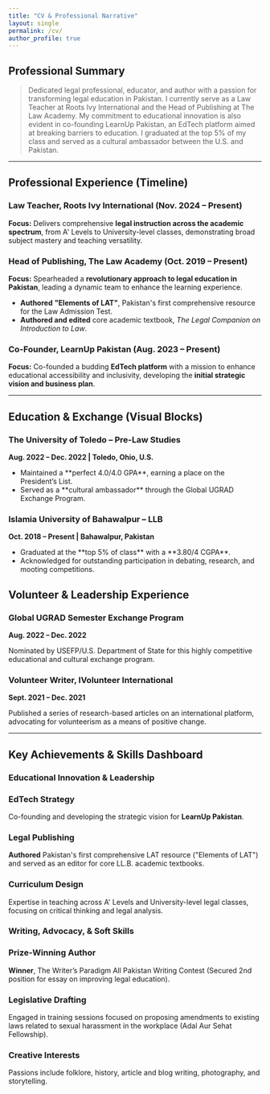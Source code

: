 ```yaml
---
title: "CV & Professional Narrative"
layout: single
permalink: /cv/
author_profile: true
---
```


## Professional Summary

> Dedicated legal professional, educator, and author with a passion for transforming legal education in Pakistan. I currently serve as a Law Teacher at Roots Ivy International and the Head of Publishing at The Law Academy. My commitment to educational innovation is also evident in co-founding LearnUp Pakistan, an EdTech platform aimed at breaking barriers to education. I graduated at the top 5% of my class and served as a cultural ambassador between the U.S. and Pakistan.

***

## Professional Experience (Timeline)

### Law Teacher, Roots Ivy International (Nov. 2024 – Present)
**Focus:** Delivers comprehensive **legal instruction across the academic spectrum**, from A' Levels to University-level classes, demonstrating broad subject mastery and teaching versatility.

### Head of Publishing, The Law Academy (Oct. 2019 – Present)
**Focus:** Spearheaded a **revolutionary approach to legal education in Pakistan**, leading a dynamic team to enhance the learning experience.
* **Authored** **"Elements of LAT"**, Pakistan's first comprehensive resource for the Law Admission Test.
* **Authored and edited** core academic textbook, *The Legal Companion on Introduction to Law*.

### Co-Founder, LearnUp Pakistan (Aug. 2023 – Present)
**Focus:** Co-founded a budding **EdTech platform** with a mission to enhance educational accessibility and inclusivity, developing the **initial strategic vision and business plan**.

***

## Education & Exchange (Visual Blocks)

<div class="feature__wrapper">
    <div class="feature__item">
        <h3 class="feature__title">The University of Toledo – Pre-Law Studies</h3>
        <p><strong>Aug. 2022 – Dec. 2022 | Toledo, Ohio, U.S.</strong></p>
        <ul>
            <li>Maintained a **perfect 4.0/4.0 GPA**, earning a place on the President’s List.</li>
            <li>Served as a **cultural ambassador** through the Global UGRAD Exchange Program.</li>
        </ul>
    </div>
    <div class="feature__item">
        <h3 class="feature__title">Islamia University of Bahawalpur – LLB</h3>
        <p><strong>Oct. 2018 – Present | Bahawalpur, Pakistan</strong></p>
        <ul>
            <li>Graduated at the **top 5% of class** with a **3.80/4 CGPA**.</li>
            <li>Acknowledged for outstanding participation in debating, research, and mooting competitions.</li>
        </ul>
    </div>
</div>

## Volunteer & Leadership Experience

<div class="feature__wrapper">
    <div class="feature__item">
        <h3 class="feature__title">Global UGRAD Semester Exchange Program</h3>
        <p><strong>Aug. 2022 – Dec. 2022</strong></p>
        <p>Nominated by USEFP/U.S. Department of State for this highly competitive educational and cultural exchange program.</p>
    </div>
    <div class="feature__item">
        <h3 class="feature__title">Volunteer Writer, IVolunteer International</h3>
        <p><strong>Sept. 2021 – Dec. 2021</strong></p>
        <p>Published a series of research-based articles on an international platform, advocating for volunteerism as a means of positive change.</p>
    </div>
</div>

***

## Key Achievements & Skills Dashboard

### Educational Innovation & Leadership

<div class="feature__wrapper">
    <div class="feature__item">
        <h3 class="feature__title">EdTech Strategy</h3>
        <p>Co-founding and developing the strategic vision for <b>LearnUp Pakistan</b>.</p>
    </div>
    <div class="feature__item">
        <h3 class="feature__title">Legal Publishing</h3>
        <p><b>Authored</b> Pakistan's first comprehensive LAT resource ("Elements of LAT") and served as an editor for core LL.B. academic textbooks.</p>
    </div>
    <div class="feature__item">
        <h3 class="feature__title">Curriculum Design</h3>
        <p>Expertise in teaching across A' Levels and University-level legal classes, focusing on critical thinking and legal analysis.</p>
    </div>
</div>

### Writing, Advocacy, & Soft Skills

<div class="feature__wrapper">
    <div class="feature__item">
        <h3 class="feature__title">Prize-Winning Author</h3>
        <p><b>Winner</b>, The Writer’s Paradigm All Pakistan Writing Contest (Secured 2nd position for essay on improving legal education).</p>
    </div>
    <div class="feature__item">
        <h3 class="feature__title">Legislative Drafting</h3>
        <p>Engaged in training sessions focused on proposing amendments to existing laws related to sexual harassment in the workplace (Adal Aur Sehat Fellowship).</p>
    </div>
    <div class="feature__item">
        <h3 class="feature__title">Creative Interests</h3>
        <p>Passions include folklore, history, article and blog writing, photography, and storytelling.</p>
    </div>
</div>
